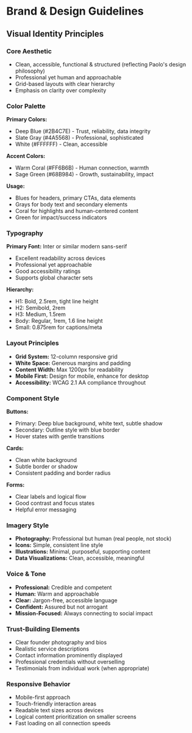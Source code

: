 # Brand & Design Guidelines

## Visual Identity Principles

### Core Aesthetic
- Clean, accessible, functional & structured (reflecting Paolo's design philosophy)
- Professional yet human and approachable
- Grid-based layouts with clear hierarchy
- Emphasis on clarity over complexity

### Color Palette
**Primary Colors:**
- Deep Blue (#2B4C7E) - Trust, reliability, data integrity
- Slate Gray (#4A5568) - Professional, sophisticated
- White (#FFFFFF) - Clean, accessible

**Accent Colors:**
- Warm Coral (#FF6B6B) - Human connection, warmth
- Sage Green (#68B984) - Growth, sustainability, impact

**Usage:**
- Blues for headers, primary CTAs, data elements
- Grays for body text and secondary elements
- Coral for highlights and human-centered content
- Green for impact/success indicators

### Typography
**Primary Font:** Inter or similar modern sans-serif
- Excellent readability across devices
- Professional yet approachable
- Good accessibility ratings
- Supports global character sets

**Hierarchy:**
- H1: Bold, 2.5rem, tight line height
- H2: Semibold, 2rem
- H3: Medium, 1.5rem
- Body: Regular, 1rem, 1.6 line height
- Small: 0.875rem for captions/meta

### Layout Principles
- **Grid System:** 12-column responsive grid
- **White Space:** Generous margins and padding
- **Content Width:** Max 1200px for readability
- **Mobile First:** Design for mobile, enhance for desktop
- **Accessibility:** WCAG 2.1 AA compliance throughout

### Component Style
**Buttons:**
- Primary: Deep blue background, white text, subtle shadow
- Secondary: Outline style with blue border
- Hover states with gentle transitions

**Cards:**
- Clean white background
- Subtle border or shadow
- Consistent padding and border radius

**Forms:**
- Clear labels and logical flow
- Good contrast and focus states
- Helpful error messaging

### Imagery Style
- **Photography:** Professional but human (real people, not stock)
- **Icons:** Simple, consistent line style
- **Illustrations:** Minimal, purposeful, supporting content
- **Data Visualizations:** Clean, accessible, meaningful

### Voice & Tone
- **Professional:** Credible and competent
- **Human:** Warm and approachable
- **Clear:** Jargon-free, accessible language
- **Confident:** Assured but not arrogant
- **Mission-Focused:** Always connecting to social impact

### Trust-Building Elements
- Clear founder photography and bios
- Realistic service descriptions
- Contact information prominently displayed
- Professional credentials without overselling
- Testimonials from individual work (when appropriate)

### Responsive Behavior
- Mobile-first approach
- Touch-friendly interaction areas
- Readable text sizes across devices
- Logical content prioritization on smaller screens
- Fast loading on all connection speeds
